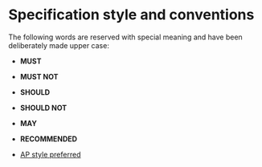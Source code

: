 # Specification style and conventions

The following words are reserved with special meaning and have been deliberately made upper case:

* **MUST**
* **MUST NOT**
* **SHOULD**
* **SHOULD NOT**
* **MAY**
* **RECOMMENDED**

* [AP style preferred](../6)
